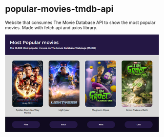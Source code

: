 # popular-movies-tmdb-api
Website that consumes The Movie Database API to show the most popular movies. Made with fetch api and axios library.

<img src="/thumb.png">
